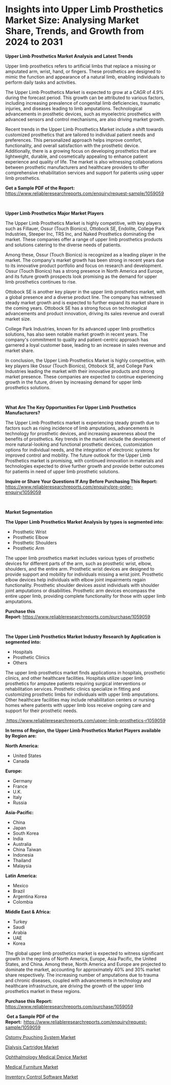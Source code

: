 <p><h1>Insights into Upper Limb Prosthetics Market Size: Analysing Market Share, Trends, and Growth from 2024 to 2031</h1></p><p><strong>Upper Limb Prosthetics Market Analysis and Latest Trends</strong></p>
<p><p>Upper limb prosthetics refers to artificial limbs that replace a missing or amputated arm, wrist, hand, or fingers. These prosthetics are designed to mimic the function and appearance of a natural limb, enabling individuals to perform daily tasks and activities.</p><p>The Upper Limb Prosthetics Market is expected to grow at a CAGR of 4.9% during the forecast period. This growth can be attributed to various factors, including increasing prevalence of congenital limb deficiencies, traumatic injuries, and diseases leading to limb amputations. Technological advancements in prosthetic devices, such as myoelectric prosthetics with advanced sensors and control mechanisms, are also driving market growth.</p><p>Recent trends in the Upper Limb Prosthetics Market include a shift towards customized prosthetics that are tailored to individual patient needs and preferences. This personalized approach helps improve comfort, functionality, and overall satisfaction with the prosthetic device. Additionally, there is a growing focus on developing prosthetics that are lightweight, durable, and cosmetically appealing to enhance patient experience and quality of life. The market is also witnessing collaborations between prosthetic manufacturers and healthcare providers to offer comprehensive rehabilitation services and support for patients using upper limb prosthetics.</p></p>
<p><strong>Get a Sample PDF of the Report:&nbsp;</strong> <a href="https://www.reliableresearchreports.com/enquiry/request-sample/1059059">https://www.reliableresearchreports.com/enquiry/request-sample/1059059</a></p>
<p>&nbsp;</p>
<p><strong>Upper Limb Prosthetics Major Market Players</strong></p>
<p><p>The Upper Limb Prosthetics Market is highly competitive, with key players such as Fillauer, Ossur (Touch Bionics), Ottobock SE, Endolite, College Park Industries, Steeper Inc, TRS Inc, and Naked Prosthetics dominating the market. These companies offer a range of upper limb prosthetics products and solutions catering to the diverse needs of patients.</p><p>Among these, Ossur (Touch Bionics) is recognized as a leading player in the market. The company's market growth has been strong in recent years due to its innovative product portfolio and focus on research and development. Ossur (Touch Bionics) has a strong presence in North America and Europe, and its future growth prospects look promising as the demand for upper limb prosthetics continues to rise.</p><p>Ottobock SE is another key player in the upper limb prosthetics market, with a global presence and a diverse product line. The company has witnessed steady market growth and is expected to further expand its market share in the coming years. Ottobock SE has a strong focus on technological advancements and product innovation, driving its sales revenue and overall market size.</p><p>College Park Industries, known for its advanced upper limb prosthetics solutions, has also seen notable market growth in recent years. The company's commitment to quality and patient-centric approach has garnered a loyal customer base, leading to an increase in sales revenue and market share.</p><p>In conclusion, the Upper Limb Prosthetics Market is highly competitive, with key players like Ossur (Touch Bionics), Ottobock SE, and College Park Industries leading the market with their innovative products and strong market presence. These companies are expected to continue experiencing growth in the future, driven by increasing demand for upper limb prosthetics solutions.</p></p>
<p>&nbsp;</p>
<p><strong>What Are The Key Opportunities For Upper Limb Prosthetics Manufacturers?</strong></p>
<p><p>The Upper Limb Prosthetics market is experiencing steady growth due to factors such as rising incidence of limb amputations, advancements in technology for prosthetic devices, and increasing awareness about the benefits of prosthetics. Key trends in the market include the development of more natural-looking and functional prosthetic devices, customization options for individual needs, and the integration of electronic systems for improved control and mobility. The future outlook for the Upper Limb Prosthetics market is promising, with continued innovation in materials and technologies expected to drive further growth and provide better outcomes for patients in need of upper limb prosthetic solutions.</p></p>
<p><strong>Inquire or Share Your Questions If Any Before Purchasing This Report:</strong> <a href="https://www.reliableresearchreports.com/enquiry/pre-order-enquiry/1059059">https://www.reliableresearchreports.com/enquiry/pre-order-enquiry/1059059</a></p>
<p>&nbsp;</p>
<p><strong>Market Segmentation</strong></p>
<p><strong>The Upper Limb Prosthetics Market Analysis by types is segmented into:</strong></p>
<p><ul><li>Prosthetic Wrist</li><li>Prosthetic Elbow</li><li>Prosthetic Shoulders</li><li>Prosthetic Arm</li></ul></p>
<p><p>The upper limb prosthetics market includes various types of prosthetic devices for different parts of the arm, such as prosthetic wrist, elbow, shoulders, and the entire arm. Prosthetic wrist devices are designed to provide support and mobility for individuals missing a wrist joint. Prosthetic elbow devices help individuals with elbow joint impairments regain functionality. Prosthetic shoulder devices assist individuals with shoulder joint amputations or disabilities. Prosthetic arm devices encompass the entire upper limb, providing complete functionality for those with upper limb amputations.</p></p>
<p><strong>Purchase this Report:&nbsp;</strong><a href="https://www.reliableresearchreports.com/purchase/1059059">https://www.reliableresearchreports.com/purchase/1059059</a></p>
<p>&nbsp;</p>
<p><strong>The Upper Limb Prosthetics Market Industry Research by Application is segmented into:</strong></p>
<p><ul><li>Hospitals</li><li>Prosthetic Clinics</li><li>Others</li></ul></p>
<p><p>The upper limb prosthetics market finds applications in hospitals, prosthetic clinics, and other healthcare facilities. Hospitals utilize upper limb prosthetics for amputee patients requiring surgical interventions or rehabilitation services. Prosthetic clinics specialize in fitting and customizing prosthetic limbs for individuals with upper limb amputations. Other healthcare facilities may include rehabilitation centers or nursing homes where patients with upper limb loss receive ongoing care and support for their prosthetic needs.</p></p>
<p><a href="https://www.reliableresearchreports.com/upper-limb-prosthetics-r1059059">&nbsp;https://www.reliableresearchreports.com/upper-limb-prosthetics-r1059059</a></p>
<p><strong>In terms of Region, the Upper Limb Prosthetics Market Players available by Region are:</strong></p>
<p>
    <p> <strong> North America: </strong>
        <ul>
            <li>United States</li>
            <li>Canada</li>
        </ul>
        </p> 
    <p> <strong> Europe: </strong>
        <ul>
            <li>Germany</li>
            <li>France</li>
            <li>U.K.</li>
            <li>Italy</li>
            <li>Russia</li>
        </ul>
        </p> 
    <p> <strong> Asia-Pacific: </strong>
        <ul>
            <li>China</li>
            <li>Japan</li>
            <li>South Korea</li>
            <li>India</li>
            <li>Australia</li>
            <li>China Taiwan</li>
            <li>Indonesia</li>
            <li>Thailand</li>
            <li>Malaysia</li>
        </ul>
        </p> 
    <p> <strong> Latin America: </strong>
        <ul>
            <li>Mexico</li>
            <li>Brazil</li>
            <li>Argentina Korea</li>
            <li>Colombia</li>
        </ul>
        </p> 
    <p> <strong> Middle East & Africa: </strong>
        <ul>
            <li>Turkey</li>
            <li>Saudi</li>
            <li>Arabia</li>
            <li>UAE</li>
            <li>Korea</li>
        </ul>
    </p>
    </p>
<p><p>The global upper limb prosthetics market is expected to witness significant growth in the regions of North America, Europe, Asia Pacific, the United States, and China. Among these, North America and Europe are projected to dominate the market, accounting for approximately 40% and 30% market share respectively. The increasing number of amputations due to trauma and chronic diseases, coupled with advancements in technology and healthcare infrastructure, are driving the growth of the upper limb prosthetics market in these regions.</p></p>
<p><strong>Purchase this Report: </strong><a href="https://www.reliableresearchreports.com/purchase/1059059">https://www.reliableresearchreports.com/purchase/1059059</a></p>
<p>&nbsp;<strong>Get a Sample PDF of the Report:&nbsp;&nbsp;</strong><a href="https://www.reliableresearchreports.com/enquiry/request-sample/1059059">https://www.reliableresearchreports.com/enquiry/request-sample/1059059</a></p>
<p><strong></strong></p>
<p><p><a href="https://github.com/btwcqfvq34/Market-Research-Report-List-2/blob/main/ostomy-pouching-system-market.md">Ostomy Pouching System Market</a></p><p><a href="https://github.com/nicoletavirag/Market-Research-Report-List-4/blob/main/dialysis-cartridge-market.md">Dialysis Cartridge Market</a></p><p><a href="https://github.com/JosephMorgnlvXXff/Market-Research-Report-List-1/blob/main/ophthalmology-medical-device-market.md">Ophthalmology Medical Device Market</a></p><p><a href="https://github.com/ochgvvcj16/Market-Research-Report-List-1/blob/main/medical-furniture-market.md">Medical Furniture Market</a></p><p><a href="https://issuu.com/reportprime-2/docs/inventory-control-software-market-size-2030.pptx">Inventory Control Software Market</a></p></p>